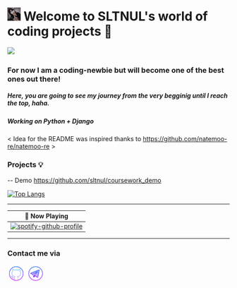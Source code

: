 # <img src="https://github.com/sltnul/login/blob/main/df0d29f7864a3eb4ba9078e4ce24d079.jpeg" width="30" height="30"> Welcome to SLTNUL's world of coding projects 👾

![](https://www.google.com/search?q=cat+programming+meme&tbm=isch&ved=2ahUKEwif78rX-eKDAxV5hv0HHdosDJQQ2-cCegQIABAA&oq=meme+cat+progra&gs_lcp=CgNpbWcQARgBMgYIABAIEB4yBggAEAgQHjoECCMQJzoFCAAQgARQqgVYxxdg_yxoAHAAeACAAT-IAdkDkgEBOJgBAKABAaoBC2d3cy13aXotaW1nwAEB&sclient=img&ei=TgKnZZ-QIPmM9u8P2tmwoAk&bih=813&biw=1440#imgrc=kVbV1ME7Zl3i5M)


### For now I am a coding-newbie but will become one of the best ones out there!

##### Here, you are going to see my journey from the very begginig until I reach the top, haha.

##### Working on Python + Django


< Idea for the README was inspired thanks to https://github.com/natemoo-re/natemoo-re >

### Projects 💡
-- Demo https://github.com/sltnul/coursework_demo


[![Top Langs](https://github-readme-stats.vercel.app/api/top-langs/?username=sltnul)](https://github.com/anuraghazra/github-readme-stats)





---

| 🎵 Now Playing                                                                                                                    |
| ------------------------------------------------------------------------------------------------------------------------------ |
|[![spotify-github-profile](https://spotify-github-profile.vercel.app/api/view?uid=31tfq4u7eumth42mnszoqlb5wggm&cover_image=true&theme=default&show_offline=true&background_color=121212&interchange=true&bar_color=53b14f&bar_color_cover=false)](https://spotify-github-profile.vercel.app/api/view?uid=31tfq4u7eumth42mnszoqlb5wggm&redirect=true) |


---

### Contact me via

[<img src='https://github.com/sltnul/login/blob/main/icons8-github.svg' alt='github' height='40'>](https://github.com/sltnul)  [<img src='https://github.com/sltnul/login/blob/main/icons8-telegram-app%20(1).svg' alt='telegram' height='40'>](https://t.me/@gsltn)  






